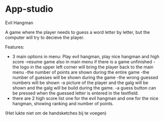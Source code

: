 # App-studio

Evil Hangman

A game where the player needs to guess a word letter by letter, but the computer will try to decieve the player. 

Features:


- 3 main options in menu: Play evil hangman, play nice hangman and high score
-resume game also in main menu if there is a game unfinished
-the logo in the upper left corner will bring the player back to the main menu
-the number of points are shown during the entire game
-the number of guesses will be shown during the game
-the wrong guessed numbers will be shown
-a picture of the player and the galg will be shown and the galg will be build during the game.
-a guess button can be pressed when the guessed letter is entered in the textfield.
- there are 2 high score list one for the evil hangman and one for the nice hangman, showing ranking and number of points. 

(Het lukte niet om de handsketches bij te voegen)



